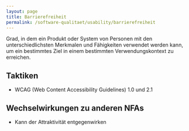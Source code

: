 ```yaml
---
layout: page
title: Barrierefreiheit
permalink: /software-qualitaet/usability/barrierefreiheit
---
```


Grad, in dem ein Produkt oder System von Personen mit den unterschiedlichsten Merkmalen und Fähigkeiten verwendet werden kann, um ein bestimmtes Ziel in einem bestimmten Verwendungskontext zu erreichen.

## Taktiken

* WCAG (Web Content Accessibility Guidelines) 1.0 und 2.1

## Wechselwirkungen zu anderen NFAs

* Kann der Attraktivität entgegenwirken